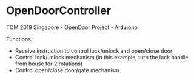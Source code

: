 # OpenDoorController
TOM 2019 Singapore - OpenDoor Project - Arduiono

Functions :
- Receive instruction to control lock/unlock and open/close door 
- Control lock/unlock mechanism (in this example, turn the lock handle from house for 2 rotations)
- Control open/close door/gate mechanism 
